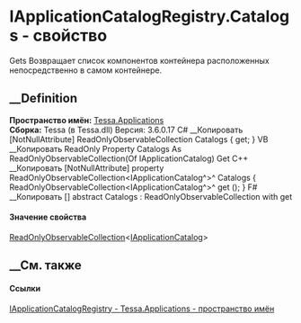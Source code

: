 # IApplicationCatalogRegistry.Catalogs - свойство
Gets Возвращает список компонентов контейнера расположенных непосредственно в
самом контейнере.
## __Definition
 **Пространство имён:** [Tessa.Applications](N_Tessa_Applications.htm)  
 **Сборка:** Tessa (в Tessa.dll) Версия: 3.6.0.17
C# __Копировать
    [NotNullAttribute]
    ReadOnlyObservableCollection<IApplicationCatalog> Catalogs { get; }
VB __Копировать
    <NotNullAttribute>
    ReadOnly Property Catalogs As ReadOnlyObservableCollection(Of IApplicationCatalog)
    	Get
C++ __Копировать
    [NotNullAttribute]
    property ReadOnlyObservableCollection<IApplicationCatalog^>^ Catalogs {
    	ReadOnlyObservableCollection<IApplicationCatalog^>^ get ();
    }
F# __Копировать
     [<NotNullAttribute>]
    abstract Catalogs : ReadOnlyObservableCollection<IApplicationCatalog> with get
#### Значение свойства
[ReadOnlyObservableCollection](https://learn.microsoft.com/dotnet/api/system.collections.objectmodel.readonlyobservablecollection-1)<[IApplicationCatalog](T_Tessa_Applications_IApplicationCatalog.htm)>
##  __См. также
#### Ссылки
[IApplicationCatalogRegistry -
](T_Tessa_Applications_IApplicationCatalogRegistry.htm)
[Tessa.Applications - пространство имён](N_Tessa_Applications.htm)
